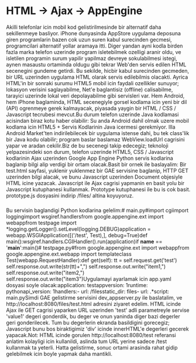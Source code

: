 # HTML -> Ajax -> AppEngine

Akilli telefonlar icin mobil kod gelistirilmesinde bir alternatif daha
sekillenmeye basliyor. iPhone dunyasinda AppStore uygulama deposuna
giren programlarin bazen cok uzun suren kabul surecinden gecmesi,
programcilari alternatif yollar aramaya itti. Diger yandan ayni kodla
birden fazla marka telefon uzerinde program isletebilmek ozelligi
aranir oldu, ve isletilen programin surum yapilir yapilmaz devreye
sokulabilmesi istegi, aynen masaustu ortaminda oldugu gibi tekrar
Web'den servis edilen HTML secenegini gundeme getirdi. Bu sekilde,
hicbir kabul surecinden gecmeden, bir URL uzerinden uygulama HTML
olarak servis edilebilmis olacakti. Ayrica HTML'in bir sonraki surumu
HTML5 mobil icin faydali ozellikler sunuyor; lokasyon verisini
saglayabilme, Net'e baglantisiz (offline) calisabilme, tarayici
uzerinde lokal veri depolayabilme gibi servisleri var. Hem Android,
hem iPhone baglaminda, HTML secenegiyle gorsel kodlama icin yeni bir
dil (API) ogrenmeye gerek kalmayacak, piyasada yaygin bir HTML / CSS /
Javascript tecrubesi mevcut.Bu durum telefon uzerinde Java kodlamasi
acisindan biraz kotu haber olabilir: Su anda Android dahil olmak uzere
mobil kodlama icin HTML5 + Servis Kodlarinin Java icermesi
gerekmiyor. Illa Android Market'ten indirilebilecek bir uygulama
istense dahi, bu tek class'lik bir Java kodu olabilir; program baslar
baslamaz WebView.loadUrl cagrisini yapar ve aradan cekilir.Biz de bu
secenegi takip edecegiz; teknoloji yelpazesindeki son durum, telefon
uzerinde HTML5, CSS / Javascript kodlarinin Ajax uzerinden Google App
Engine Python servis kodlarina baglanip bilgi alip verdigi bir ortam
olacak.Basit bir ornek ile baslayalim: Bir test.html sayfasi, yuklenir
yuklenmez bir GAE servisine baglanip, HTTP GET uzerinden bilgi alacak,
ve bunu Javascript uzerinden Document objesiyle HTML icine
yazacak. Javascript ile Ajax cagrisi yapmanin en basit yolu bir
Javascript kutuphanesi kullanmak. Prototype kutuphanesi ile bu is cok
basit. prototype.js dosyasini indirip /files/ altina
koyuyoruz.<html><head></head><body> <script type="text/javascript"
src="/files/prototype.js"></script> <script type="text/javascript">
new Ajax.Request( 'http://localhost:8080/test', { method: 'get',
parameters: { 'test': 'value1'}, onSuccess: function(response){
document.getElementById("test").innerHTML = response.responseText },
onFailure: function(){ alert('ERROR'); } }); </script> <h3> <div
id="test"> </div> </h3></body></html>Bu servisin baglandigi Python
kodlarina gelelim:# main.py#import cgiimport loggingimport
wsgiref.handlersfrom google.appengine.ext import webappfrom testpage
import *logging.getLogger().setLevel(logging.DEBUG)application =
webapp.WSGIApplication([('/test', Test),], debug=True)def
main():wsgiref.handlers.CGIHandler().run(application)if __name__ ==
'__main__':main()# testpage.py#from google.appengine.ext import
webappfrom google.appengine.ext.webapp import templateclass
Test(webapp.RequestHandler):def get(self): tt =
self.request.get('test') self.response.out.write(str(tt)+",")
self.response.out.write("item1,") self.response.out.write("item2,")
self.response.out.write("item3")Uygulamayi ayarlamak icin app.yaml
dosyasi soyle olacak:application: testappversion: 1runtime:
pythonapi_version: 1handlers:- url: /filesstatic_dir: files- url:
.*script: main.pySimdi GAE gelistirme servisini dev_appserver.py ile
baslatalim, ve http://localhost:8080/files/test.html adresini ziyaret
edelim. HTML icinde Ajax ile GET cagrisi yaparken URL uzerinden 'test'
adli parametreyle servise 'value1' degeri gonderdik, bu deger ve onun
yaninda diger bazi degerler geri gonderilecek. Tum bu degerlerin
ekranda basildigini gorecegiz; Javascript bunu bos biraktigimiz 'div'
icinde innerHTML'e degerleri gecerek yapacak.Not: HTML icinde gorulen
http://localhost:8080/test referansi anlatim kolayligi icin
kullanildi, aslinda tum URL yerine sadece /test kullanmak ta
yeterli. Hatta gelistirme, sonuc ortami arasinda rahat gidip
gelebilmek icin boyle yapmak daha mantikli.





